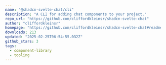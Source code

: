 ```yaml
---
name: "@shadcn-svelte-chat/cli"
description: "A CLI for adding chat components to your project."
repo_url: "https://github.com/cliffordkleinsr/shadcn-svelte-chat"
author: "cliffordkleinsr"
homepage: "https://github.com/cliffordkleinsr/shadcn-svelte-chat#readme"
downloads: 213
updated: "2025-02-25T06:54:55.032Z"
github_stars: 3
tags: 
  - component-library
  - tooling
---
```

